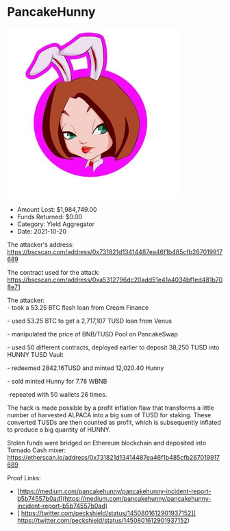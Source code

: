 # PancakeHunny
![PancakeHunny](/rektimages/PancakeHunny-2.png)
- Amount Lost: $1,984,749.00
- Funds Returned: $0.00
- Category: Yield Aggregator
- Date: 2021-10-20

The attacker's address:  
https://bscscan.com/address/0x731821d13414487ea46f1b485cfb267019917689  
  
The contract used for the attack:  
https://bscscan.com/address/0xa5312796dc20add51e41a4034bf1ed481b708e71  
  
The attacker:  
\- took a 53.25 BTC flash loan from Cream Finance  
  
\- used 53.25 BTC to get a 2,717,107 TUSD loan from Venus  
  
\- manipulated the price of BNB/TUSD Pool on PancakeSwap  
  
\- used 50 different contracts, deployed earlier to deposit 38,250 TUSD into HUNNY TUSD Vault  
  
\- redeemed 2842.16TUSD and minted 12,020.40 Hunny  
  
\- sold minted Hunny for 7.78 WBNB  
  
 -repeated with 50 wallets 26 times.  
  
The hack is made possible by a profit inflation flaw that transforms a little number of harvested ALPACA into a big sum of TUSD for staking. These converted TUSDs are then counted as profit, which is subsequently inflated to produce a big quantity of HUNNY.  
  
Stolen funds were bridged on Ethereum blockchain and deposited into Tornado Cash mixer:  
https://etherscan.io/address/0x731821d13414487ea46f1b485cfb267019917689


Proof Links:
- [https://medium.com/pancakehunny/pancakehunny-incident-report-b5b74557b0ad](https://medium.com/pancakehunny/pancakehunny-incident-report-b5b74557b0ad)
- [ https://twitter.com/peckshield/status/1450801612901937152]( https://twitter.com/peckshield/status/1450801612901937152)


